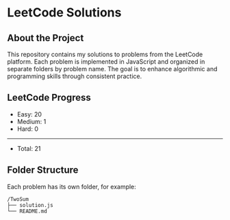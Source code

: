 # LeetCode Solutions

##  About the Project

This repository contains my solutions to problems from the LeetCode platform. Each problem is implemented in JavaScript and organized in separate folders by problem name. The goal is to enhance algorithmic and programming skills through consistent practice.


## LeetCode Progress
- Easy: 20
- Medium: 1
- Hard: 0
______________
- Total: 21

##  Folder Structure

Each problem has its own folder, for example:

```
/TwoSum
├── solution.js
└── README.md
```

